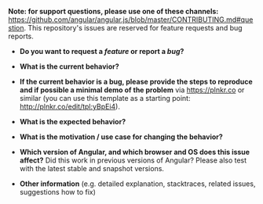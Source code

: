 **Note: for support questions, please use one of these channels:** https://github.com/angular/angular.js/blob/master/CONTRIBUTING.md#question. This repository's issues are reserved for feature requests and bug reports.

* **Do you want to request a *feature* or report a *bug*?**



* **What is the current behavior?**



* **If the current behavior is a bug, please provide the steps to reproduce and if possible a minimal demo of the problem** via
https://plnkr.co or similar (you can use this template as a starting point: http://plnkr.co/edit/tpl:yBpEi4).



* **What is the expected behavior?**



* **What is the motivation / use case for changing the behavior?**



* **Which version of Angular, and which browser and OS does this issue affect?** Did this work in previous
versions of Angular? Please also test with the latest stable and snapshot versions.



* **Other information** (e.g. detailed explanation, stacktraces, related issues, suggestions how to fix)

